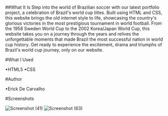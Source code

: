 ##What It Is
Step into the world of Brazilian soccer with our latest portfolio project, a celebration of Brazil's world cup titles. Built using HTML and CSS, this website brings the old internet style to life, showcasing the country's glorious victories in the most prestigious tournament in world football. From the 1958 Sweden World Cup to the 2002 Korea/Japan World Cup, this website takes you on a journey through the years and relives the unforgettable moments that made Brazil the most successful nation in world cup history. Get ready to experience the excitement, drama and triumphs of Brazil's world cup journey, only on our website.

#What I Used

•HTML5
•CSS

#Author

•Erick De Carvalho

#Screenshots

![Screenshot (41)](https://user-images.githubusercontent.com/109539457/217481846-6de2cd63-e383-47c1-9cf2-913dd0fffce0.png)
![Screenshot (63)](https://user-images.githubusercontent.com/109539457/217481970-66b3c6f6-8013-4f2b-9d21-981e9b43f0a5.png)
